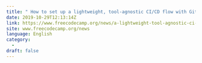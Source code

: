 ```yaml
---
title: " How to set up a lightweight, tool-agnostic CI/CD flow with GitHub Actions "
date: 2019-10-29T12:13:14Z
link: https://www.freecodecamp.org/news/a-lightweight-tool-agnostic-ci-cd-flow-with-github-actions/?utm_medium=RSS&utm_source=news.12bit.vn
site: www.freecodecamp.org/news
language: English
category:
  -   
draft: false
---
```

